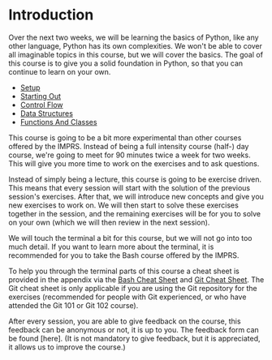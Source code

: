 # Introduction

Over the next two weeks, we will be learning the basics of Python, like any other language, Python has its own
complexities. We won't be able to cover all imaginable topics in this course, but we will cover the basics. The goal of
this course is to give you a solid foundation in Python, so that you can continue to learn on your own.

* [Setup](../01-setup)
* [Starting Out](../02-starting-out)
* [Control Flow](../03-control-flow)
* [Data Structures](../04-data-structures)
* [Functions And Classes](../05-functions-and-classes)

This course is going to be a bit more experimental than other courses offered by the IMPRS. Instead of being a full
intensity course (half-) day course, we're going to meet for 90 minutes twice a week for two weeks. This will give you
more time to work on the exercises and to ask questions.

Instead of simply being a lecture, this course is going to be exercise driven. This means that every session will start
with the solution of the previous session's exercises. After that, we will introduce new concepts and give you new
exercises to work on. We will then start to solve these exercises together in the session, and the remaining exercises
will be for you to solve on your own (which we will then review in the next session).

We will touch the terminal a bit for this course, but we will not go into too much detail. If you want to learn more
about the terminal, it is recommended for you to take the Bash course offered by the IMPRS.

To help you through the terminal parts of this course a cheat sheet is provided in the appendix via
the [Bash Cheat Sheet](../06-appendix/00-bash-cheat-sheet.md)
and [Git Cheat Sheet](../06-appendix/01-git-cheat-sheet.md). The Git cheat sheet is only applicable if you are using the
Git repository for the exercises (recommended for people with Git experienced, or who have attended the Git 101 or Git
102 course).

After every session, you are able to give feedback on the course, this feedback can be anonymous or not, it is up to
you. The feedback form can be found [here]. (It is not mandatory to give feedback, but it is appreciated, it allows us
to improve the course.)
